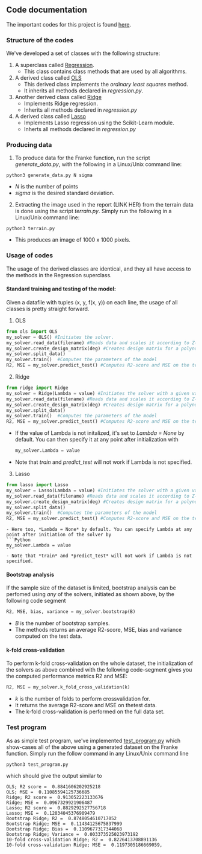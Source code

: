 ## Code documentation

The important codes for this project is found [here](https://github.com/reneaas/fys-stk4155/tree/master/project1/codes).
### Structure of the codes

We've developed a set of classes with the following structure:

1. A superclass called [Regression](https://github.com/reneaas/fys-stk4155/blob/master/project1/codes/regression.py).
    - This class contains class methods that are used by all algorithms.
2. A derived class called [OLS](https://github.com/reneaas/fys-stk4155/blob/master/project1/codes/ols.py)
    - This derived class implements the *ordinary least squares* method.
    - It inherits all methods declared in *regression.py*.
3. Another derived class called [Ridge](https://github.com/reneaas/fys-stk4155/blob/master/project1/codes/ridge.py)
    - Implements Ridge regression.
    - Inherits all methods declared in *regression.py*
4. A derived class called [Lasso](https://github.com/reneaas/fys-stk4155/blob/master/project1/codes/lasso.py)
    - Implements Lasso regression using the Scikit-Learn module.
    - Inherts all methods declared in *regression.py*

### Producing data

1. To produce data for the Franke function, run the script *generate_data.py*, with the following in a Linux/Unix command line:

```terminal
python3 generate_data.py N sigma
```
  - *N* is the number of points
  - *sigma* is the desired standard deviation.

2. Extracting the image used in the report (LINK HER) from the terrain data is done using the script *terrain.py*. Simply run the following in a Linux/Unix command line:

```terminal
python3 terrain.py
```

  - This produces an image of 1000 x 1000 pixels.


### Usage of codes

The usage of the derived classes are identical, and they all have access to the methods in the Regression superclass.

#### Standard training and testing of the model:

Given a datafile with tuples (x, y, f(x, y)) on each line, the usage of all classes is pretty straight forward.

1. OLS
  ```Python
  from ols import OLS
  my_solver = OLS() #Initiates the solver.
  my_solver.read_data(filename) #Reads data and scales it according to Z-score
  my_solver.create_design_matrix(deg) #Creates design matrix for a polynomial of degree deg
  my_solver.split_data()
  my_solver.train()  #Computes the parameters of the model
  R2, MSE = my_solver.predict_test() #Computes R2-score and MSE on the test data.
  ```

2. Ridge
```Python
from ridge import Ridge
my_solver = Ridge(Lambda = value) #Initiates the solver with a given value for the regularization parameter.
my_solver.read_data(filename) #Reads data and scales it according to Z-score
my_solver.create_design_matrix(deg) #Creates design matrix for a polynomial of degree deg
my_solver.split_data()
my_solver.train()  #Computes the parameters of the model
R2, MSE = my_solver.predict_test() #Computes R2-score and MSE on the test data.
```
  - If the value of Lambda is not initalized, it's set to *Lambda = None* by default. You can then specify it at any point after initialization with

    ```Python
    my_solver.Lambda = value
    ```
  - Note that *train* and *predict_test* will not work if Lambda is not specified.
3. Lasso
```Python
from lasso import Lasso
my_solver = Lasso(Lambda = value) #Initiates the solver with a given value for the regularization parameter.
my_solver.read_data(filename) #Reads data and scales it according to Z-score
my_solver.create_design_matrix(deg) #Creates design matrix for a polynomial of degree deg
my_solver.split_data()
my_solver.train()  #Computes the parameters of the model
R2, MSE = my_solver.predict_test() #Computes R2-score and MSE on the test data.
```
    - Here too, *Lambda = None* by default. You can specify Lambda at any point after initiation of the solver by
    ```Python
    my_solver.Lambda = value
    ```
    - Note that *train* and *predict_test* will not work if Lambda is not specified.


#### Bootstrap analysis
If the sample size of the dataset is limited, bootstrap analysis can be perfomed using *any* of the solvers, initiated as shown above, by the following code segment

```Python
R2, MSE, bias, variance = my_solver.bootstrap(B)
```

  - *B* is the number of bootstrap samples.
  - The methods returns an average R2-score, MSE, bias and variance computed on the test data.

#### k-fold cross-validation
To perform k-fold cross-validation on the whole dataset, the initialization of the solvers as above combined with the following code-segment gives you the computed performance metrics R2 and MSE:

```Python
R2, MSE = my_solver.k_fold_cross_validation(k)
```
  - *k* is the number of folds to perform crossvalidation for.
  - It returns the average R2-score and MSE on thetest data.
  - The k-fold cross-validation is performed on the full data set.

### Test program

As as simple test program, we've implemented [test_program.py](https://github.com/reneaas/fys-stk4155/blob/master/project1/codes/test_program.py) which show-cases all of the above using a generated dataset on the Franke function. Simply run the follow command in any Linux/Unix command line

```terminal
python3 test_program.py
```

which should give the output similar to

```terminal
OLS; R2 score =  0.8841606202925218
OLS; MSE =  0.11085594125736685
Ridge; R2 score =  0.913052223133676
Ridge; MSE =  0.0967329921906487
Lasso; R2 score =  0.8829292527756718
Lasso; MSE =  0.12034045376909479
Bootstrap Ridge; R2 =  0.8748054610717052
Bootstrap Ridge; MSE =  0.11434125675837999
Bootstrap Ridge; Bias =  0.1109677317344068
Bootstrap Ridge; Variance =  0.003373525023973192
10-fold cross-validation Ridge; R2 =  0.8226413708891136
10-fold cross-validation Ridge; MSE =  0.1197305186669059,
```
